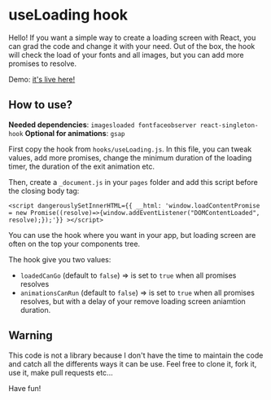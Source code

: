 # useLoading hook

Hello! If you want a simple way to create a loading screen with React, you can grad the code and change it with your need. Out of the box, the hook will check the load of your fonts and all images, but you can add more promises to resolve.

Demo: [it's live here!](https://use-loading-hook-nextjs.vercel.app/)

## How to use?

**Needed dependencies**: `imagesloaded fontfaceobserver react-singleton-hook`
**Optional for animations**: `gsap`

First copy the hook from `hooks/useLoading.js`. In this file, you can tweak values, add more promises, change the minimum duration of the loading timer, the duration of the exit animation etc.

Then, create a `_document.js` in your `pages` folder and add this script before the closing body tag:

```
<script dangerouslySetInnerHTML={{ __html: 'window.loadContentPromise = new Promise((resolve)=>{window.addEventListener("DOMContentLoaded", resolve);});'}} ></script>
```

You can use the hook where you want in your app, but loading screen are often on the top your components tree.

The hook give you two values:

- `loadedCanGo` (default to `false`) => is set to `true` when all promises resolves
- `animationsCanRun` (default to `false`) => is set to `true` when all promises resolves, but with a delay of your remove loading screen aniamtion duration.

## Warning

This code is not a library because I don't have the time to maintain the code and catch all the differents ways it can be use. Feel free to clone it, fork it, use it, make pull requests etc...

Have fun!
